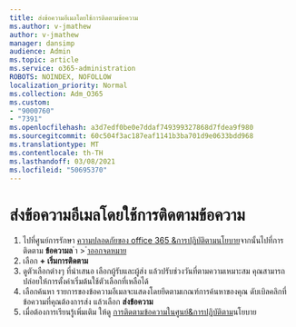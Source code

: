 ```yaml
---
title: ส่งข้อความอีเมลโดยใช้การติดตามข้อความ
ms.author: v-jmathew
author: v-jmathew
manager: dansimp
audience: Admin
ms.topic: article
ms.service: o365-administration
ROBOTS: NOINDEX, NOFOLLOW
localization_priority: Normal
ms.collection: Adm_O365
ms.custom:
- "9000760"
- "7391"
ms.openlocfilehash: a3d7edf0be0e7ddaf749399327868d7fdea9f980
ms.sourcegitcommit: 60c504f3ac187eaf1141b3ba701d9e0633bdd968
ms.translationtype: MT
ms.contentlocale: th-TH
ms.lasthandoff: 03/08/2021
ms.locfileid: "50695370"
---
```

# <a name="submit-an-email-message-using-message-trace"></a>ส่งข้อความอีเมลโดยใช้การติดตามข้อความ

1. ไปที่ศูนย์การรักษา [ความปลอดภัยของ office 365 &การปฏิบัติตามนโยบาย](https://go.microsoft.com/fwlink/p/?linkid=2077143)จากนั้นไปที่การติดตาม **ข้อความล** ํา  >  [ําออกจดหมาย](https://go.microsoft.com/fwlink/?linkid=2101048)
2. เลือก **+ เริ่มการติดตาม**
3. ดูตัวเลือกต่างๆ ที่นําเสนอ เลือกผู้รับและผู้ส่ง แล้วปรับช่วงวันที่ตามความเหมาะสม คุณสามารถปล่อยให้การตั้งค่าเริ่มต้นใช้ตัวเลือกที่เหลือได้
4. เลือกค้นหา รายการของข้อความอีเมลจะแสดงโดยยึดตามเกณฑ์การค้นหาของคุณ ดับเบิลคลิกที่ข้อความที่คุณต้องการส่ง แล้วเลือก **ส่งข้อความ**
5. เมื่อต้องการเรียนรู้เพิ่มเติม ให้ดู [การติดตามข้อความในศูนย์&การปฏิบัติตาม](https://go.microsoft.com/fwlink/?linkid=2101557)นโยบาย

